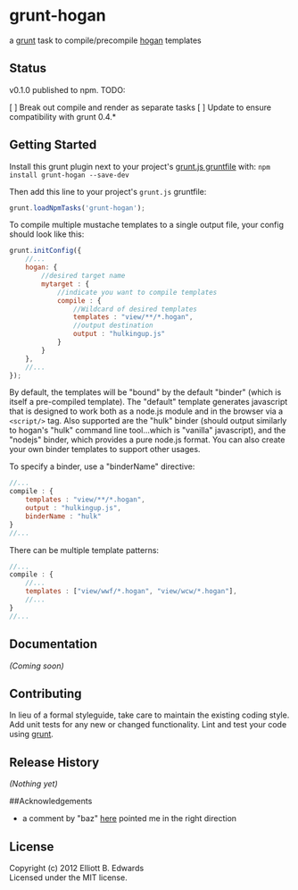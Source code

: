 # grunt-hogan

a [grunt](http://gruntjs.com) task to compile/precompile [hogan](http://hoganjs.com) templates

## Status

v0.1.0 published to npm. TODO:

[ ] Break out compile and render as separate tasks
[ ] Update to ensure compatibility with grunt 0.4.*

## Getting Started
Install this grunt plugin next to your project's [grunt.js gruntfile][getting_started] with: `npm install grunt-hogan --save-dev`

Then add this line to your project's `grunt.js` gruntfile:

```javascript
grunt.loadNpmTasks('grunt-hogan');
```

To compile multiple mustache templates to a single output file, 
your config should look like this:

```javascript
grunt.initConfig({
    //...
    hogan: {
        //desired target name
        mytarget : {
            //indicate you want to compile templates
            compile : {
                //Wildcard of desired templates
                templates : "view/**/*.hogan",
                //output destination
                output : "hulkingup.js"
            }
        }
    },
    //...
});
```

By default, the templates will be "bound" by the default "binder" (which
is itself a pre-compiled template). The "default" template generates javascript
that is designed to work both as a node.js module and in the browser via a 
`<script/>` tag. Also supported are the "hulk" binder (should output similarly to
hogan's "hulk" command line tool...which is "vanilla" javascript), and the "nodejs"
binder, which provides a pure node.js format. You can also create your own binder templates to support other usages.

To specify a binder, use a "binderName" directive:

```javascript
//...
compile : {
    templates : "view/**/*.hogan",
    output : "hulkingup.js",
    binderName : "hulk"
}
//...
```

There can be multiple template patterns:

```javascript
//...
compile : {
    //...
    templates : ["view/wwf/*.hogan", "view/wcw/*.hogan"],
    //...
}
//...
```

[grunt]: http://gruntjs.com/
[getting_started]: https://github.com/gruntjs/grunt/blob/master/docs/getting_started.md

## Documentation
_(Coming soon)_

## Contributing
In lieu of a formal styleguide, take care to maintain the existing coding style. Add unit tests for any new or changed functionality. Lint and test your code using [grunt][grunt].

## Release History
_(Nothing yet)_

##Acknowledgements
 * a comment by "baz" [here](http://soenkerohde.com/2012/02/node-js-server-side-compile-hogan-js-templates/) pointed me in the right direction

## License
Copyright (c) 2012 Elliott B. Edwards  
Licensed under the MIT license.
